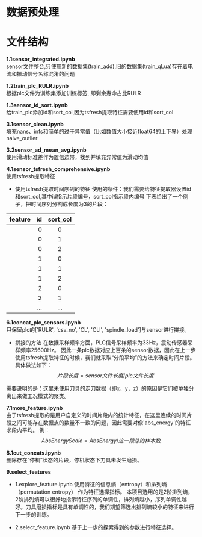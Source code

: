 # 数据预处理
# 文件结构
**1.1sensor_integrated.ipynb**   
sensor文件整合,只使用新的数据集(train_add),旧的数据集(train_qLua)存在着电流和振动信号名称混淆的问题  

**1.2train_plc_RULR.ipynb**   
根据plc文件为训练集添加训练标签, 即剩余寿命占比RULR

**1.3sensor_id_sort.ipynb**   
给train_plc添加id和sort_col,因为tsfresh提取特征需要使用id和sort_col

**3.1sensor_clean.ipynb**   
填充nans、infs和简单的过于异常值（比如数值大小接近float64的上下界）处理naive_outlier

**3.2sensor_ad_mean_avg.ipynb**   
使用滑动标准差作为置信边带，找到并填充异常值为滑动均值

**4.1sensor_tsfresh_comprehensive.ipynb**   
使用tsfresh提取特征

 - 使用tsfresh提取时间序列的特征
 使用的条件：我们需要给特征提取器设置id和sort_col,其中id指示片段编号，sort_col指示段内编号
下表给出了一个例子，把时间序列分割成长度为3的片段：  

| feature      | id   |  sort_col  |
| -  | -----:  | :----:  |
|      |     0 |   0     |
|      |     0 |   1     |
|      |     0 |   2     |
|      |     1 |   0     |
|      |     1 |   1     |
|      |     1 |   2     |
|      |     2 |   0     |
|      |     2 |   1     |
|      |   ... |   ...   |

**6.1concat_plc_sensors.ipynb**   
只保留plc的['RULR', 'csv_no', 'CL', 'CLI', 'spindle_load']与sensor进行拼接。

 - 拼接的方法
 在数据采样频率方面，PLC信号采样频率为33Hz，震动传感器采样频率25600Hz。
因此一条plc数据对应上百条的sensor数据，因此在上一步使用tsfresh提取特征的时候，我们就采取“分段平均”的方法来确定时间片段。具体做法如下：
$$片段长度 = sensor文件长度 / plc文件长度$$

需要说明的是：这里未使用刀具的走刀数据（即x，y，z）的原因是它们被单独分离出来做工况模式的聚类。  

**7.1more_feature.ipynb**  
由于tsfresh提取的是用户自定义的时间片段内的统计特征，在这里连续的时间片段之间可能存在数据点的数量不一致的问题，因此需要对像'abs_energy'的特征求段内平均。
例：
    $$AbsEnergyScale = AbsEnergy / 这一段总的样本数$$
    
**8.1cut_concats.ipynb**   
删除存在“停机”状态的片段，停机状态下刀具未发生磨损。

**9.select_features**  

 - 1.explore_feature.ipynb
使用特征的信息熵（entropy）和排列熵（permutation entropy） 作为特征选择指标。
本项目选用的是2阶排列熵，2阶排列熵可以很好地指示特征序列的单调性，排列熵越小，序列单调性越好。刀具磨损指标是具有单调性的，我们期望筛选出排列熵较小的特征来进行下一步的训练。

 - 2.select_feature.ipynb
基于上一步的探索得到的参数进行特征选择。







